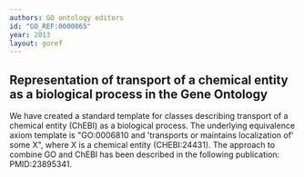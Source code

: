 ```yaml
---
authors: GO ontology editors
id: "GO_REF:0000065"
year: 2013
layout: goref
---
```


## Representation of transport of a chemical entity as a biological process in the Gene Ontology

We have created a standard template for classes describing transport of a chemical entity (ChEBI) as a biological process. The underlying equivalence axiom template is "GO:0006810 and 'transports or maintains localization of' some X", where X is a chemical entity (CHEBI:24431). The approach to combine GO and ChEBI has been described in the following publication: PMID:23895341.
